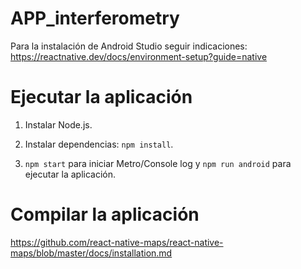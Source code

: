 # APP_interferometry

Para la instalación de Android Studio seguir indicaciones: https://reactnative.dev/docs/environment-setup?guide=native

# Ejecutar la aplicación

1. Instalar Node.js.

2. Instalar dependencias: `npm install`.

3. `npm start` para iniciar Metro/Console log y `npm run android` para ejecutar la aplicación.

# Compilar la aplicación

https://github.com/react-native-maps/react-native-maps/blob/master/docs/installation.md